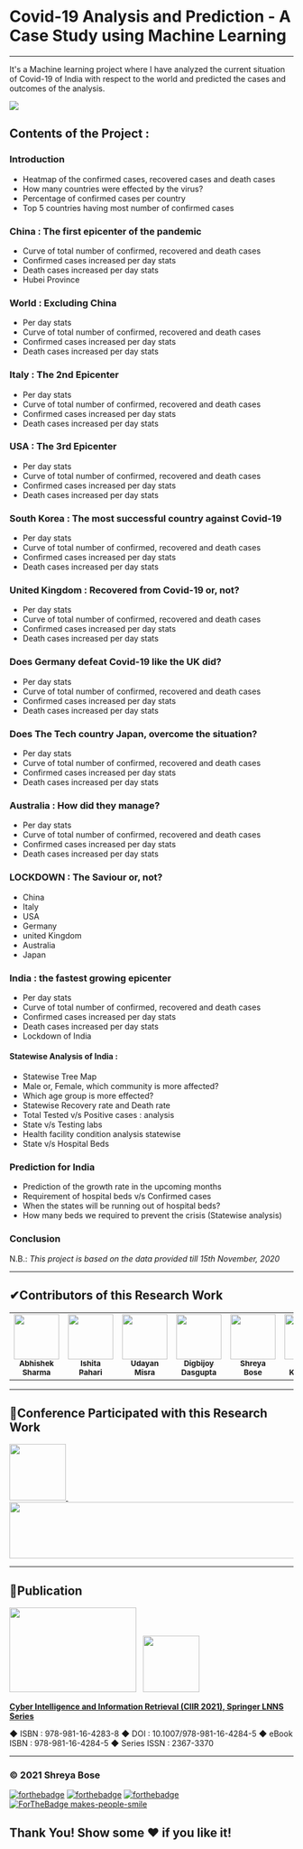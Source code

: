 # Covid-19 Analysis and Prediction - A Case Study using Machine Learning
*************************************************************************************

It's a Machine learning project where I have analyzed the current situation of Covid-19 of India with respect to the world and predicted the cases and outcomes of the analysis.

<a href = "https://github.com/abhisheks008/Covid-19-Analysis-and-Prediction"><img src = "https://www.llanhealthcare.co.uk/wp-content/uploads/coronavirus-4914026_1920.jpg"></a>

## Contents of the Project :

### Introduction

- Heatmap of the confirmed cases, recovered cases and death cases
- How many countries were effected by the virus?
- Percentage of confirmed cases per country
- Top 5 countries having most number of confirmed cases
 
### China : The first epicenter of the pandemic
- Curve of total number of confirmed, recovered and death cases
- Confirmed cases increased per day stats
- Death cases increased per day stats
- Hubei Province

### World : Excluding China
- Per day stats
- Curve of total number of confirmed, recovered and death cases
- Confirmed cases increased per day stats
- Death cases increased per day stats

### Italy : The 2nd Epicenter 
- Per day stats
- Curve of total number of confirmed, recovered and death cases
- Confirmed cases increased per day stats
- Death cases increased per day stats

### USA : The 3rd Epicenter
- Per day stats
- Curve of total number of confirmed, recovered and death cases
- Confirmed cases increased per day stats
- Death cases increased per day stats

### South Korea : The most successful country against Covid-19
- Per day stats
- Curve of total number of confirmed, recovered and death cases
- Confirmed cases increased per day stats
- Death cases increased per day stats

### United Kingdom : Recovered from Covid-19 or, not?
- Per day stats
- Curve of total number of confirmed, recovered and death cases
- Confirmed cases increased per day stats
- Death cases increased per day stats

### Does Germany defeat Covid-19 like the UK did?
- Per day stats
- Curve of total number of confirmed, recovered and death cases
- Confirmed cases increased per day stats
- Death cases increased per day stats

### Does The Tech country Japan, overcome the situation?
- Per day stats
- Curve of total number of confirmed, recovered and death cases
- Confirmed cases increased per day stats
- Death cases increased per day stats

### Australia : How did they manage?
- Per day stats
- Curve of total number of confirmed, recovered and death cases
- Confirmed cases increased per day stats
- Death cases increased per day stats

### LOCKDOWN : The Saviour or, not?
- China
- Italy
- USA
- Germany
- united Kingdom
- Australia
- Japan

### India : the fastest growing epicenter
- Per day stats
- Curve of total number of confirmed, recovered and death cases
- Confirmed cases increased per day stats
- Death cases increased per day stats
- Lockdown of India

#### Statewise Analysis of India :
- Statewise Tree Map
-  Male or, Female, which community is more affected?
- Which age group is more effected?
- Statewise Recovery rate and Death rate
- Total Tested v/s Positive cases : analysis
- State v/s Testing labs
- Health facility condition analysis statewise
- State v/s Hospital Beds

### Prediction for India
- Prediction of the growth rate in the upcoming months
- Requirement of hospital beds v/s Confirmed cases
- When the states will be running out of hospital beds?
- How many beds we required to prevent the crisis (Statewise analysis)

### Conclusion

N.B.: _This project is based on the data provided till 15th November, 2020_


********************************************************

<h2>✔Contributors of this Research Work</h2>

<table>
  <tr>
<td align="center"><a href="https://github.com/abhisheks008"><img src="https://avatars.githubusercontent.com/u/68724349?v=4" width="80px;" alt=""/><br /><sub><b>Abhishek Sharma</b></sub></a></td>
<td align="center"><a href="https://github.com/Ishita-2001"><img src="https://avatars.githubusercontent.com/u/85105978?v=4" width="80px;" alt=""/><br /><sub><b> Ishita Pahari</b></sub></a></td>
<td align="center"><a href="https://github.com/UdayanMisra2000"><img src="https://avatars.githubusercontent.com/u/83898487?v=4" width="80px;" alt=""/><br /><sub><b>Udayan Misra</b></sub></a></td>
<td align="center"><a href="https://github.com/Digbijoy08"><img src="https://avatars.githubusercontent.com/u/83782347?v=4" width="80px;" alt=""/><br /><sub><b>Digbijoy Dasgupta</b></sub></a></td>
<td align="center"><a href="https://github.com/Shreya0011"><img src="https://avatars.githubusercontent.com/u/87656303?v=4" width="80px;" alt=""/><br /><sub><b>Shreya Bose</b></sub></a></td>
<td align="center"><a href="https://github.com/Raktim1246"><img src="https://avatars.githubusercontent.com/u/75154706?v=4" width="80px;" alt=""/><br /><sub><b>Raktim Karmakar</b></sub></a></td>   

  </tr>
</table>

***********************************************************
<h2>📜Conference Participated with this Research Work</h2>
<a href = "https://www.springer.com/gp/book/9789811642838"><img src="https://i.imgur.com/EwHM6Je.png" width="100px;" alt=""/> </a> &nbsp;  <a href = "https://www.springer.com/gp/book/9789811642838"><img src="https://i.imgur.com/UWx6O23.jpg" height = "100px" width = "700px" alt = "" /></a>

**************************************************************

<h2>📝Publication</h2>  

<a href = "https://www.springer.com/gp/book/9789811642838"><img src="https://cdn-images-1.medium.com/max/800/1*H7Pq3wD3b7gHKQQwXZlSRg.jpeg" width="225px" height = "150px" alt=""/></a> &nbsp; <a href="https://www.springer.com/gp/book/9789811642838"><img src="https://media.springernature.com/w153/springer-static/cover/book/9789811642845.jpg" width="100px;" alt=""/></a>

**[Cyber Intelligence and Information Retrieval (CIIR 2021), Springer LNNS Series](https://www.springer.com/gp/book/9789811642838)** 

◆ ISBN : 978-981-16-4283-8 
◆ DOI : 10.1007/978-981-16-4284-5 
◆ eBook ISBN : 978-981-16-4284-5 
◆ Series ISSN : 2367-3370

*******************************************************************

### © 2021 Shreya Bose
[![forthebadge](https://forthebadge.com/images/badges/built-with-love.svg)](https://forthebadge.com) [![forthebadge](https://forthebadge.com/images/badges/built-by-developers.svg)](https://forthebadge.com) [![forthebadge](https://forthebadge.com/images/badges/built-with-swag.svg)](https://forthebadge.com)  [![ForTheBadge makes-people-smile](http://ForTheBadge.com/images/badges/makes-people-smile.svg)](http://ForTheBadge.com)

## Thank You! Show some :heart: if you like it!


